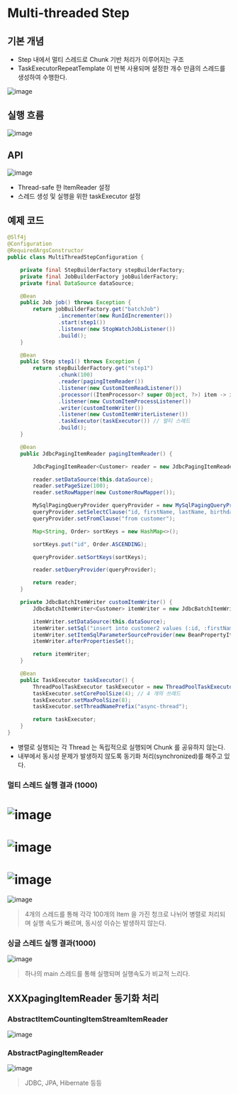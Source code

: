 # Multi-threaded Step

## 기본 개념
- Step 내에서 멀티 스레드로 Chunk 기반 처리가 이루어지는 구조
- TaskExecutorRepeatTemplate 이 반복 사용되며 설정한 개수 만큼의 스레드를 생성하여 수행한다.

![image](https://github.com/honeyosori/spring-batch/assets/53935439/996c0fa5-5a23-4768-8abe-11891a3488c4)

## 실행 흐름
![image](https://github.com/honeyosori/spring-batch/assets/53935439/b4e3c2c5-c95c-49ab-9e18-ba03cf577117)

## API

![image](https://github.com/honeyosori/spring-batch/assets/53935439/04bb7e73-8cec-4fa7-8771-b946cf49365c)

- Thread-safe 한 ItemReader 설정
- 스레드 생성 및 실행을 위한 taskExecutor 설정

## 예제 코드

```java
@Slf4j
@Configuration
@RequiredArgsConstructor
public class MultiThreadStepConfiguration {

    private final StepBuilderFactory stepBuilderFactory;
    private final JobBuilderFactory jobBuilderFactory;
    private final DataSource dataSource;

    @Bean
    public Job job() throws Exception {
        return jobBuilderFactory.get("batchJob")
                .incrementer(new RunIdIncrementer())
                .start(step1())
                .listener(new StopWatchJobListener())
                .build();
    }

    @Bean
    public Step step1() throws Exception {
        return stepBuilderFactory.get("step1")
                .chunk(100)
                .reader(pagingItemReader())
                .listener(new CustomItemReadListener())
                .processor((ItemProcessor<? super Object, ?>) item -> item)
                .listener(new CustomItemProcessListener())
                .writer(customItemWriter())
                .listener(new CustomItemWriterListener())
                .taskExecutor(taskExecutor()) // 멀티 스레드
                .build();
    }

    @Bean
    public JdbcPagingItemReader pagingItemReader() {

        JdbcPagingItemReader<Customer> reader = new JdbcPagingItemReader<>();

        reader.setDataSource(this.dataSource);
        reader.setPageSize(100);
        reader.setRowMapper(new CustomerRowMapper());

        MySqlPagingQueryProvider queryProvider = new MySqlPagingQueryProvider();
        queryProvider.setSelectClause("id, firstName, lastName, birthdate");
        queryProvider.setFromClause("from customer");

        Map<String, Order> sortKeys = new HashMap<>();

        sortKeys.put("id", Order.ASCENDING);

        queryProvider.setSortKeys(sortKeys);

        reader.setQueryProvider(queryProvider);

        return reader;
    }

    private JdbcBatchItemWriter customItemWriter() {
        JdbcBatchItemWriter<Customer> itemWriter = new JdbcBatchItemWriter<>();

        itemWriter.setDataSource(this.dataSource);
        itemWriter.setSql("insert into customer2 values (:id, :firstName, :lastName, :birthdate)");
        itemWriter.setItemSqlParameterSourceProvider(new BeanPropertyItemSqlParameterSourceProvider<>());
        itemWriter.afterPropertiesSet();

        return itemWriter;
    }

    @Bean
    public TaskExecutor taskExecutor() {
        ThreadPoolTaskExecutor taskExecutor = new ThreadPoolTaskExecutor();
        taskExecutor.setCorePoolSize(4); // 4 개의 쓰레드
        taskExecutor.setMaxPoolSize(8);
        taskExecutor.setThreadNamePrefix("async-thread");

        return taskExecutor;
    }
}

```

- 병렬로 실행되는 각 Thread 는 독립적으로 실행되며 Chunk 를 공유하지 않는다.
- 내부에서 동시성 문제가 발생하지 않도록 동기화 처리(synchronized)를 해주고 있다.

### 멀티 스레드 실행 결과 (1000)
![image](https://github.com/honeyosori/spring-batch/assets/53935439/caa8ddc5-b91f-48d9-91eb-5b93b5a9ffa5)
=================
![image](https://github.com/honeyosori/spring-batch/assets/53935439/7596e2ba-cbb7-439a-9e50-3f8ee4985dce)
=================
![image](https://github.com/honeyosori/spring-batch/assets/53935439/32f2d6fe-6a2a-4f2f-a620-a5211c44b7b8)
=================
![image](https://github.com/honeyosori/spring-batch/assets/53935439/c6049322-2d34-4d4b-a759-6ba6cfb53713)

> 4개의 스레드를 통해 각각 100개의 Item 을 가진 청크로 나뉘어 병렬로 처리되며 실행 속도가 빠르며, 동시성 이슈는 발생하지 않는다. 

### 싱글 스레드 실행 결과(1000)

![image](https://github.com/honeyosori/spring-batch/assets/53935439/e517ea04-b160-4583-b2c7-ad1329c1b3ad)

> 하나의 main 스레드를 통해 실행되며 실행속도가 비교적 느리다.

## XXXpagingItemReader 동기화 처리

### AbstractItemCountingItemStreamItemReader
![image](https://github.com/honeyosori/spring-batch/assets/53935439/1240364c-71d9-4f52-8ce4-b9f25afbe8ad)
### AbstractPagingItemReader
![image](https://github.com/honeyosori/spring-batch/assets/53935439/f4c9d7c5-ea53-49b5-a5d0-0ebeb7fde672)

> JDBC, JPA, Hibernate 등등